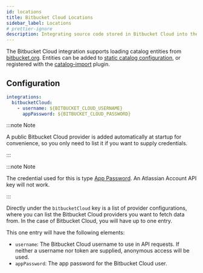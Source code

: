 ```yaml
---
id: locations
title: Bitbucket Cloud Locations
sidebar_label: Locations
# prettier-ignore
description: Integrating source code stored in Bitbucket Cloud into the Backstage catalog
---
```


The Bitbucket Cloud integration supports loading catalog entities from [bitbucket.org](https://bitbucket.org).
Entities can be added to
[static catalog configuration](../../features/software-catalog/configuration.md),
or registered with the
[catalog-import](https://github.com/backstage/backstage/tree/master/plugins/catalog-import)
plugin.

## Configuration

```yaml
integrations:
  bitbucketCloud:
    - username: ${BITBUCKET_CLOUD_USERNAME}
      appPassword: ${BITBUCKET_CLOUD_PASSWORD}
```

:::note Note

A public Bitbucket Cloud provider is added automatically at startup for
convenience, so you only need to list it if you want to supply credentials.

:::

:::note Note

The credential used for this is type [App Password](https://support.atlassian.com/bitbucket-cloud/docs/app-passwords/). An Atlassian Account API key will not work.

:::

Directly under the `bitbucketCloud` key is a list of provider configurations, where
you can list the Bitbucket Cloud providers you want to fetch data from.
In the case of Bitbucket Cloud, you will have up to one entry.

This one entry will have the following elements:

- `username`: The Bitbucket Cloud username to use in API requests. If
  neither a username nor token are supplied, anonymous access will be used.
- `appPassword`: The app password for the Bitbucket Cloud user.

